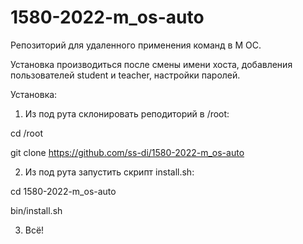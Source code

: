 # 1580-2022-m_os-auto

Репозиторий для удаленного применения команд в М ОС.

Установка производиться после смены имени хоста, добавления пользователей student и teacher, настройки паролей.

Установка:
1. Из под рута склонировать реподиторий в /root:

cd /root

git clone https://github.com/ss-di/1580-2022-m_os-auto

2. Из под рута запустить скрипт install.sh:

cd 1580-2022-m_os-auto

bin/install.sh

3. Всё!
